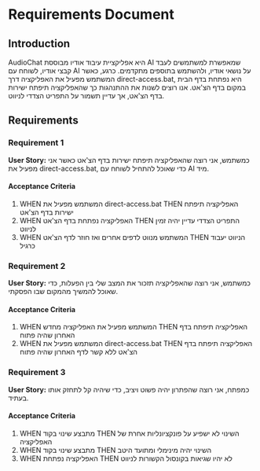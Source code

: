 # Requirements Document

## Introduction

AudioChat היא אפליקציית עיבוד אודיו מבוססת AI שמאפשרת למשתמשים לעבד קבצי אודיו, לשוחח עם AI על נושאי אודיו, ולהשתמש בתוספים מתקדמים. כרגע, כאשר המשתמש מפעיל את האפליקציה דרך direct-access.bat, היא נפתחת בדף הבית במקום בדף הצ'אט. אנו רוצים לשנות את ההתנהגות כך שהאפליקציה תיפתח ישירות בדף הצ'אט, אך עדיין תשמור על התפריט הצדדי לניווט.

## Requirements

### Requirement 1

**User Story:** כמשתמש, אני רוצה שהאפליקציה תיפתח ישירות בדף הצ'אט כאשר אני מפעיל את direct-access.bat, כדי שאוכל להתחיל לשוחח עם AI מיד.

#### Acceptance Criteria

1. WHEN המשתמש מפעיל את direct-access.bat THEN האפליקציה תיפתח ישירות בדף הצ'אט
2. WHEN האפליקציה נפתחת בדף הצ'אט THEN התפריט הצדדי עדיין יהיה זמין לניווט
3. WHEN המשתמש מנווט לדפים אחרים ואז חוזר לדף הצ'אט THEN הניווט יעבוד כרגיל

### Requirement 2

**User Story:** כמשתמש, אני רוצה שהאפליקציה תזכור את המצב שלי בין הפעלות, כדי שאוכל להמשיך מהמקום שבו הפסקתי.

#### Acceptance Criteria

1. WHEN המשתמש מפעיל את האפליקציה מחדש THEN האפליקציה תיפתח בדף האחרון שהיה פתוח
2. WHEN המשתמש מפעיל את direct-access.bat THEN האפליקציה תיפתח בדף הצ'אט ללא קשר לדף האחרון שהיה פתוח

### Requirement 3

**User Story:** כמפתח, אני רוצה שהפתרון יהיה פשוט ויציב, כדי שיהיה קל לתחזק אותו בעתיד.

#### Acceptance Criteria

1. WHEN מתבצע שינוי בקוד THEN השינוי לא ישפיע על פונקציונליות אחרת של האפליקציה
2. WHEN מתבצע שינוי בקוד THEN השינוי יהיה מינימלי ומתועד היטב
3. WHEN האפליקציה נפתחת THEN לא יהיו שגיאות בקונסול הקשורות לניווט